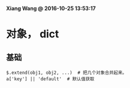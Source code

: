#### Xiang Wang @ 2016-10-25 13:53:17

# 对象， dict

## 基础
    $.extend(obj1, obj2, ...)  # 把几个对象合并起来。
    a['key'] || 'default'  # 默认值获取
